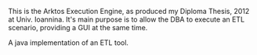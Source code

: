 This is the Arktos Execution Engine, as produced my Diploma Thesis, 2012 at Univ. Ioannina. 
It's main purpose is to allow the DBA to execute an ETL scenario, providing a GUI at the same time.

A java implementation of an ETL tool.
